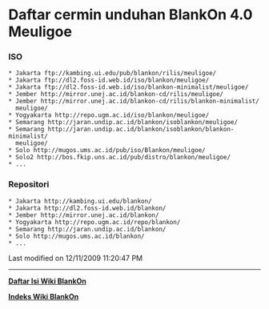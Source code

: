 # Daftar cermin unduhan BlankOn 4.0 Meuligoe

### ISO
    * Jakarta ​ftp://kambing.ui.edu/pub/blankon/rilis/meuligoe/
    * Jakarta ​ftp://dl2.foss-id.web.id/iso/blankon/meuligoe/
    * Jakarta ​ftp://dl2.foss-id.web.id/iso/blankon-minimalist/meuligoe/
    * Jember ​http://mirror.unej.ac.id/blankon-cd/rilis/meuligoe/
    * Jember ​http://mirror.unej.ac.id/blankon-cd/rilis/blankon-minimalist/
      meuligoe/
    * Yogyakarta ​http://repo.ugm.ac.id/iso/blankon/meuligoe/
    * Semarang ​http://jaran.undip.ac.id/blankon/isoblankon/meuligoe/
    * Semarang ​http://jaran.undip.ac.id/blankon/isoblankon/blankon-minimalist/
      meuligoe/
    * Solo ​http://mugos.ums.ac.id/pub/iso/Blankon/meuligoe/
    * Solo2 ​http://bos.fkip.uns.ac.id/pub/distro/blankon/meuligoe/
    * ...
### Repositori
    * Jakarta ​http://kambing.ui.edu/blankon/
    * Jakarta ​http://dl2.foss-id.web.id/blankon/
    * Jember ​http://mirror.unej.ac.id/blankon/
    * Yogyakarta ​http://repo.ugm.ac.id/repo/blankon/
    * Semarang ​http://jaran.undip.ac.id/blankon/
    * Solo ​http://mugos.ums.ac.id/blankon/
    * ...
Last modified on 12/11/2009 11:20:47 PM

---
[**Daftar Isi Wiki BlankOn**](/wiki/DaftarIsi/index.html)
 
[**Indeks Wiki BlankOn**](/wiki/Indeks.html)
